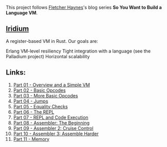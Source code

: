 This project follows [Fletcher Haynes](https://github.com/fhaynes)'s blog series **So You Want to Build a Language VM**.


## [Iridium](https://github.com/fhaynes/iridium)
A register-based VM in Rust. Our goals are:

Erlang VM-level resiliency
Tight integration with a language (see the Palladium project)
Horizontal scalability


## Links:
1. [Part 01 - Overview and a Simple VM](https://blog.subnetzero.io/post/building-language-vm-part-01/)
2. [Part 02 - Basic Opcodes](https://blog.subnetzero.io/post/building-language-vm-part-02/)
3. [Part 03 - More Basic Opcodes](https://blog.subnetzero.io/post/building-language-vm-part-03/)
4. [Part 04 - Jumps](https://blog.subnetzero.io/post/building-language-vm-part-04/)
5. [Part 05 - Equality Checks](https://blog.subnetzero.io/post/building-language-vm-part-05/)
6. [Part 06 - The REPL](https://blog.subnetzero.io/post/building-language-vm-part-06/)
7. [Part 07 - REPL and Code Execution](https://blog.subnetzero.io/post/building-language-vm-part-07/)
8. [Part 08 - Assembler: The Beginning](https://blog.subnetzero.io/post/building-language-vm-part-08/)
9. [Part 09 - Assembler 2: Cruise Control](https://blog.subnetzero.io/post/building-language-vm-part-09/)
10. [Part 10 - Assembler 3: Assemble Harder](https://blog.subnetzero.io/post/building-language-vm-part-10/)
11. [Part 11 - Memory](https://blog.subnetzero.io/post/building-language-vm-part-11/)